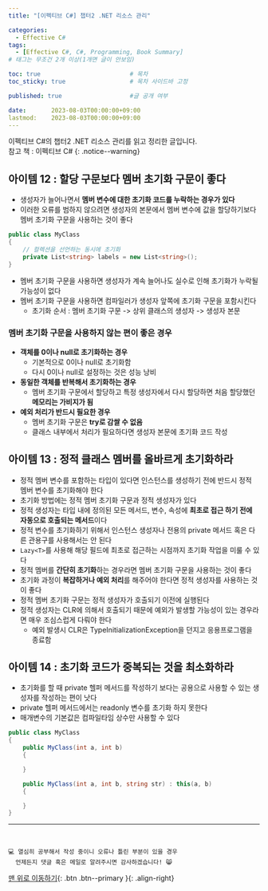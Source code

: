 ```yaml
---
title: "[이펙티브 C#] 챕터2 .NET 리소스 관리"

categories:
  - Effective C#
tags:
  - [Effective C#, C#, Programming, Book Summary]
# 태그는 무조건 2개 이상(1개면 글이 안보임)

toc: true                         # 목차
toc_sticky: true                  # 목차 사이드바 고정

published: true                   #글 공개 여부

date:       2023-08-03T00:00:00+09:00
lastmod:    2023-08-03T00:00:00+09:00
---
```


<!-- description : 25자에서 160자 사이 -->
이펙티브 C#의 챕터2 .NET 리소스 관리를 읽고 정리한 글입니다.<br>
참고 책 : 이펙티브 C#
{: .notice--warning}

## 아이템 12 : 할당 구문보다 멤버 초기화 구문이 좋다

- 생성자가 늘어나면서 **멤버 변수에 대한 초기화 코드를 누락하는 경우가 있다**
- 이러한 오류를 범하지 않으려면 생성자의 본문에서 멤버 변수에 값을 할당하기보다 멤버 초기화 구문을 사용하는 것이 좋다

```c#
public class MyClass
{
    // 컬렉션을 선언하는 동시에 초기화
    private List<string> labels = new List<string>();
}
```

- 멤버 초기화 구문을 사용하면 생성자가 계속 늘어나도 실수로 인해 초기화가 누락될 가능성이 없다
- 멤버 초기화 구문을 사용하면 컴파일러가 생성자 앞쪽에 초기화 구문을 포함시킨다
  - 초기화 순서 : 멤버 초기화 구문 -> 상위 클래스의 생성자 -> 생성자 본문

### 멤버 초기화 구문을 사용하지 않는 편이 좋은 경우
  - **객체를 0이나 null로 초기화하는 경우**
    - 기본적으로 0이나 null로 초기화함
    - 다시 0이나 null로 설정하는 것은 성능 낭비
  - **동일한 객체를 반복해서 초기화하는 경우**
    - 멤버 초기화 구문에서 할당하고 특정 생성자에서 다시 할당하면 처음 할당했던 **메모리는 가비지가 됨**
  - **예외 처리가 반드시 필요한 경우**
    - 멤버 초기화 구문은 **try로 감쌀 수 없음**
    - 클래스 내부에서 처리가 필요하다면 생성자 본문에 초기화 코드 작성

## 아이템 13 : 정적 클래스 멤버를 올바르게 초기화하라

- 정적 멤버 변수를 포함하는 타입이 있다면 인스턴스를 생성하기 전에 반드시 정적 멤버 변수를 초기화해야 한다
- 초기화 방법에는 정적 멤버 초기화 구문과 정적 생성자가 있다
- 정적 생성자는 타입 내에 정의된 모든 메서드, 변수, 속성에 **최초로 접근 하기 전에 자동으로 호출되는 메서드**이다
- 정적 변수를 초기화하기 위해서 인스턴스 생성자나 전용의 private 메서드 혹은 다른 관용구를 사용해서는 안 된다
- `Lazy<T>`를 사용해 해당 필드에 최초로 접근하는 시점까지 초기화 작업을 미룰 수 있다
- 정적 멤버를 **간단히 초기화**하는 경우라면 멤버 초기화 구문을 사용하는 것이 좋다
- 초기화 과정이 **복잡하거나 예외 처리**를 해주어야 한다면 정적 생성자를 사용하는 것이 좋다
- 정적 멤버 초기화 구문는 정적 생성자가 호출되기 이전에 실행된다
- 정적 생성자는 CLR에 의해서 호출되기 때문에 예외가 발생할 가능성이 있는 경우라면 매우 조심스럽게 다뤄야 한다
  - 예외 발생시 CLR은 TypeInitializationException을 던지고 응용프로그램을 종료함

## 아이템 14 : 초기화 코드가 중복되는 것을 최소화하라

- 초기화를 할 때 private 헬퍼 메서드를 작성하기 보다는 공용으로 사용할 수 있는 생성자를 작성하는 편이 낫다
- private 헬퍼 메서드에서는 readonly 변수를 초기화 하지 못한다
- 매개변수의 기본값은 컴파일타임 상수만 사용할 수 있다

```c#
public class MyClass
{
    public MyClass(int a, int b)
    {

    }

    public MyClass(int a, int b, string str) : this(a, b)
    {

    }
}
```




***
<br>

    💻 열심히 공부해서 작성 중이니 오류나 틀린 부분이 있을 경우 
      언제든지 댓글 혹은 메일로 알려주시면 감사하겠습니다! 😸


[맨 위로 이동하기](#){: .btn .btn--primary }{: .align-right}